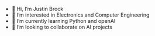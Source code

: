 - 👋 Hi, I’m Justin Brock
- 👀 I’m interested in Electronics and Computer Engineering
- 🌱 I’m currently learning Python and openAI
- 💞️ I’m looking to collaborate on AI projects

